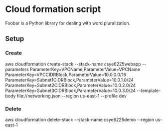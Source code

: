 # Cloud formation script
Foobar is a Python library for dealing with word pluralization.

## Setup

### Create
aws cloudformation create-stack   --stack-name csye6225webapp   --parameters ParameterKey=VPCName,ParameterValue=VPCName    ParameterKey=VPCCIDRBlock,ParameterValue=10.0.0.0/16   ParameterKey=Subnet1CIDRBlock,ParameterValue=10.0.1.0/24   ParameterKey=Subnet2CIDRBlock,ParameterValue=10.0.2.0/24   ParameterKey=Subnet3CIDRBlock,ParameterValue=10.0.3.0/24   --template-body file://networking.json --region us-east-1 --profile dev

### Delete
aws cloudformation delete-stack --stack-name csye6225demo --region us-east-1